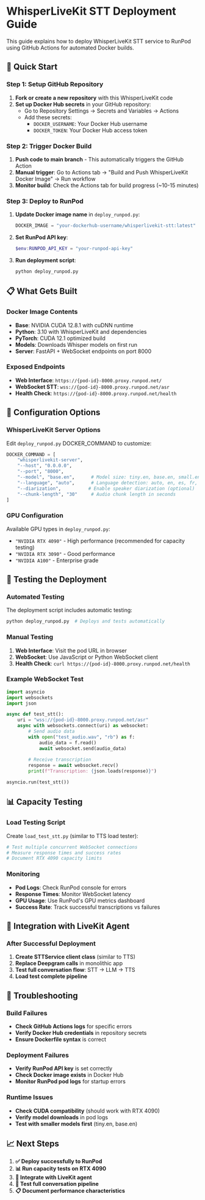 # WhisperLiveKit STT Deployment Guide

This guide explains how to deploy WhisperLiveKit STT service to RunPod using GitHub Actions for automated Docker builds.

## 🚀 Quick Start

### Step 1: Setup GitHub Repository

1. **Fork or create a new repository** with this WhisperLiveKit code
2. **Set up Docker Hub secrets** in your GitHub repository:
   - Go to Repository Settings → Secrets and Variables → Actions
   - Add these secrets:
     - `DOCKER_USERNAME`: Your Docker Hub username
     - `DOCKER_TOKEN`: Your Docker Hub access token

### Step 2: Trigger Docker Build

1. **Push code to main branch** - This automatically triggers the GitHub Action
2. **Manual trigger**: Go to Actions tab → "Build and Push WhisperLiveKit Docker Image" → Run workflow
3. **Monitor build**: Check the Actions tab for build progress (~10-15 minutes)

### Step 3: Deploy to RunPod

1. **Update Docker image name** in `deploy_runpod.py`:
   ```python
   DOCKER_IMAGE = "your-dockerhub-username/whisperlivekit-stt:latest"
   ```

2. **Set RunPod API key**:
   ```powershell
   $env:RUNPOD_API_KEY = "your-runpod-api-key"
   ```

3. **Run deployment script**:
   ```bash
   python deploy_runpod.py
   ```

## 📋 What Gets Built

### Docker Image Contents
- **Base**: NVIDIA CUDA 12.8.1 with cuDNN runtime
- **Python**: 3.10 with WhisperLiveKit and dependencies
- **PyTorch**: CUDA 12.1 optimized build
- **Models**: Downloads Whisper models on first run
- **Server**: FastAPI + WebSocket endpoints on port 8000

### Exposed Endpoints
- **Web Interface**: `https://{pod-id}-8000.proxy.runpod.net/`
- **WebSocket STT**: `wss://{pod-id}-8000.proxy.runpod.net/asr`
- **Health Check**: `https://{pod-id}-8000.proxy.runpod.net/health`

## 🔧 Configuration Options

### WhisperLiveKit Server Options
Edit `deploy_runpod.py` DOCKER_COMMAND to customize:

```python
DOCKER_COMMAND = [
    "whisperlivekit-server",
    "--host", "0.0.0.0",
    "--port", "8000", 
    "--model", "base.en",      # Model size: tiny.en, base.en, small.en, medium.en, large
    "--language", "auto",      # Language detection: auto, en, es, fr, etc.
    "--diarization",          # Enable speaker diarization (optional)
    "--chunk-length", "30"     # Audio chunk length in seconds
]
```

### GPU Configuration
Available GPU types in `deploy_runpod.py`:
- `"NVIDIA RTX 4090"` - High performance (recommended for capacity testing)
- `"NVIDIA RTX 3090"` - Good performance
- `"NVIDIA A100"` - Enterprise grade

## 🧪 Testing the Deployment

### Automated Testing
The deployment script includes automatic testing:
```python
python deploy_runpod.py  # Deploys and tests automatically
```

### Manual Testing
1. **Web Interface**: Visit the pod URL in browser
2. **WebSocket**: Use JavaScript or Python WebSocket client
3. **Health Check**: `curl https://{pod-id}-8000.proxy.runpod.net/health`

### Example WebSocket Test
```python
import asyncio
import websockets
import json

async def test_stt():
    uri = "wss://{pod-id}-8000.proxy.runpod.net/asr"
    async with websockets.connect(uri) as websocket:
        # Send audio data
        with open("test_audio.wav", "rb") as f:
            audio_data = f.read()
            await websocket.send(audio_data)
        
        # Receive transcription
        response = await websocket.recv()
        print(f"Transcription: {json.loads(response)}")

asyncio.run(test_stt())
```

## 📊 Capacity Testing

### Load Testing Script
Create `load_test_stt.py` (similar to TTS load tester):
```python
# Test multiple concurrent WebSocket connections
# Measure response times and success rates
# Document RTX 4090 capacity limits
```

### Monitoring
- **Pod Logs**: Check RunPod console for errors
- **Response Times**: Monitor WebSocket latency
- **GPU Usage**: Use RunPod's GPU metrics dashboard
- **Success Rate**: Track successful transcriptions vs failures

## 🔄 Integration with LiveKit Agent

### After Successful Deployment
1. **Create STTService client class** (similar to TTS)
2. **Replace Deepgram calls** in monolithic app
3. **Test full conversation flow**: STT → LLM → TTS
4. **Load test complete pipeline**

## 🚨 Troubleshooting

### Build Failures
- **Check GitHub Actions logs** for specific errors
- **Verify Docker Hub credentials** in repository secrets
- **Ensure Dockerfile syntax** is correct

### Deployment Failures
- **Verify RunPod API key** is set correctly
- **Check Docker image exists** in Docker Hub
- **Monitor RunPod pod logs** for startup errors

### Runtime Issues
- **Check CUDA compatibility** (should work with RTX 4090)
- **Verify model downloads** in pod logs
- **Test with smaller models first** (tiny.en, base.en)

## 📈 Next Steps

1. **✅ Deploy successfully to RunPod**
2. **📊 Run capacity tests on RTX 4090**
3. **🔗 Integrate with LiveKit agent**
4. **🚀 Test full conversation pipeline**
5. **📋 Document performance characteristics** 